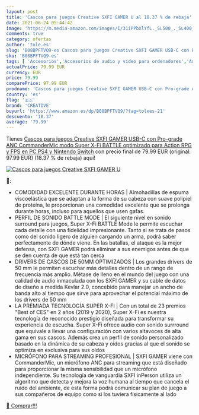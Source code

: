 ```yaml
---
layout: post
title: 'Cascos para juegos Creative SXFI GAMER U al 18.37 % de rebaja'
date: 2021-06-24 05:44:42
image: 'https://m.media-amazon.com/images/I/31iPPbXlYfL._SL500_._SL400_.jpg'
comments: true
category: ofertas
author: 'tole.es'
slug: 'B08BPFTVQ9-es Cascos para juegos Creative SXFI GAMER USB-C con Pro-grade...'
sku: 'B08BPFTVQ9-es'
tags: [ 'Accesorios','Accesorios de audio y vídeo para ordenadores','Auriculares con micrófonos','Informática','creative','nintendo','ps4', ]
actualPrice: 79.99 EUR
currency: EUR
price: 79.99
comparePrice: 97.99 EUR
prodname: 'Cascos para juegos Creative SXFI GAMER USB-C con Pro-grade ANC CommanderMic  modo Super X-Fi BATTLE optimizado para Action RPG y FPS en PC  PS4 y Nintendo Switch'
country: 'es'
flag: '🇪🇸'
brand: 'CREATIVE'
buyurl: 'https://www.amazon.es/dp/B08BPFTVQ9/?tag=tolees-21'
descuento: '18.37'
average: '79.99'
---
```


Tienes [Cascos para juegos Creative SXFI GAMER USB-C con Pro-grade ANC CommanderMic  modo Super X-Fi BATTLE optimizado para Action RPG y FPS en PC  PS4 y Nintendo Switch](https://www.amazon.es/dp/B08BPFTVQ9/?tag=tolees-21) con precio final de  79.99 EUR (original: 97.99 EUR) (18.37 %  de rebaja) aqui!

[![Cascos para juegos Creative SXFI GAMER U](https://m.media-amazon.com/images/I/31iPPbXlYfL._SL500_._SL400_.jpg)](https://www.amazon.es/dp/B08BPFTVQ9/?tag=tolees-21)

🔎:

- COMODIDAD EXCELENTE DURANTE HORAS | Almohadillas de espuma viscoelástica que se adaptan a la forma de su cabeza con suave polipiel de proteína, le proporcionan una comodidad excelente que se prolonga durante horas, incluso para aquellos que usen gafas.
- PERFIL DE SONIDO BATTLE MODE | El siguiente nivel en sonido surround para juegos, Super X-Fi BATTLE Mode le permite escuchar cada detalle con una fidelidad impresionante. Tanto si se trata de pasos como del sonido ligero de alguien cargando un arma, podrá saber perfectamente de dónde viene. En las batallas, el ataque es la mejor defensa, con SXFI GAMER podrá eliminar a sus enemigos antes de que se den cuenta de que está tan cerca
- DRIVERS DE CASCOS DE 50MM OPTIMIZADOS | Los grandes drivers de 50 mm le permiten escuchar más detalles dentro de un rango de frecuencia más amplio. Métase de lleno en el mundo del juego con una calidad de audio inmaculada con los SXFI GAMER y su cable de datos de diseño a medida Kevlar 2.0, concebido para manejar un ancho de banda alto al tiempo que sirve para aprovechar el potencial máximo de los drivers de 50 mm
- LA PREMIADA TECNOLOGÍA SUPER X-FI | Con un total de 23 premios "Best of CES" en 2 años (2019 y 2020), Super X-Fi es nuestra tecnología de reconocido prestigio diseñada para transformar su experiencia de escucha. Super X-Fi ofrece audio con sonido surrround que equivale a llevar una configuración con varios altavoces de alta gama en sus cascos. Además crea un perfil de sonido personalizado basado en la dinámica de su cabeza y oídos gracias al que el sonido se optimiza en exclusiva para sus oídos
- MICRÓFONO PARA STREAMING PROFESIONAL | SXFI GAMER viene con CommanderMic, un micrófono ANC para streaming que está diseñado para proporcionar la misma sensibilidad que un micrófono independiente. Su tecnología de vanguardia SXFI inPerson utiliza un algoritmo que detecta y mejora la voz humana al tiempo que cancela el ruido del ambiente, de esta forma podrá comunicar su plan de juego a sus compañeros de equipo como si los tuviera físicamente al lado

[🛒 Comprar!!!](https://www.amazon.es/dp/B08BPFTVQ9/?tag=tolees-21)

